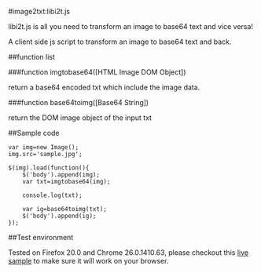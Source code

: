 #image2txt:libi2t.js

libi2t.js is all you need to transform an image to base64 text and vice versa!

A client side js script to transform an image to base64 text and back.

##function list

###function imgtobase64([HTML Image DOM Object])

return a base64 encoded txt which include the image data.

###function base64toimg([Base64 String])

return the DOM image object of the input txt

##Sample code

    var img=new Image();
    img.src='sample.jpg';
    
    $(img).load(function(){
        $('body').append(img);
    	var txt=imgtobase64(img);
        
    	console.log(txt);
        
    	var ig=base64toimg(txt);
    	$('body').append(ig);
    });

##Test environment

Tested on Firefox 20.0 and Chrome 26.0.1410.63, please checkout this <a href="http://vxst.github.io/image2txt/sample/sample.html"><span>live sample</span></a> to make sure it will work on your browser.
